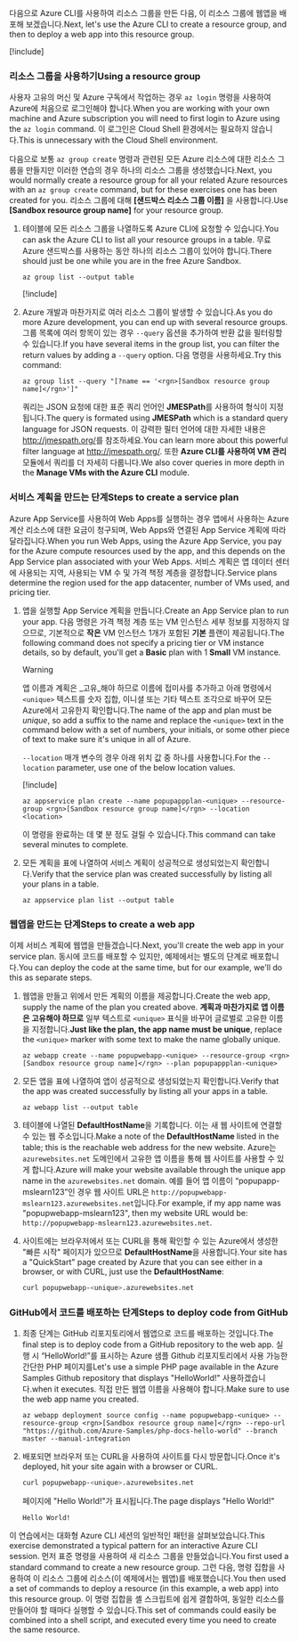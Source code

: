 <span data-ttu-id="83350-101">다음으로 Azure CLI를 사용하여 리소스 그룹을 만든 다음, 이 리소스 그룹에 웹앱을 배포해 보겠습니다.</span><span class="sxs-lookup"><span data-stu-id="83350-101">Next, let's use the Azure CLI to create a resource group, and then to deploy a web app into this resource group.</span></span>

[!include[](../../../includes/azure-sandbox-activate.md)]

### <a name="using-a-resource-group"></a><span data-ttu-id="83350-102">리소스 그룹을 사용하기</span><span class="sxs-lookup"><span data-stu-id="83350-102">Using a resource group</span></span>

<span data-ttu-id="83350-103">사용자 고유의 머신 및 Azure 구독에서 작업하는 경우 `az login` 명령을 사용하여 Azure에 처음으로 로그인해야 합니다.</span><span class="sxs-lookup"><span data-stu-id="83350-103">When you are working with your own machine and Azure subscription you will need to first login to Azure using the `az login` command.</span></span> <span data-ttu-id="83350-104">이 로그인은 Cloud Shell 환경에서는 필요하지 않습니다.</span><span class="sxs-lookup"><span data-stu-id="83350-104">This is unnecessary with the Cloud Shell environment.</span></span>

<span data-ttu-id="83350-105">다음으로 보통 `az group create` 명령과 관련된 모든 Azure 리소스에 대한 리소스 그룹을 만들지만 이러한 연습의 경우 하나의 리소스 그룹을 생성했습니다.</span><span class="sxs-lookup"><span data-stu-id="83350-105">Next, you would normally create a resource group for all your related Azure resources with an `az group create` command, but for these exercises one has been created for you.</span></span> <span data-ttu-id="83350-106">리소스 그룹에 대해 **<rgn>[샌드박스 리소스 그룹 이름]</rgn>** 을 사용합니다.</span><span class="sxs-lookup"><span data-stu-id="83350-106">Use **<rgn>[Sandbox resource group name]</rgn>** for your resource group.</span></span>

1. <span data-ttu-id="83350-107">테이블에 모든 리소스 그룹을 나열하도록 Azure CLI에 요청할 수 있습니다.</span><span class="sxs-lookup"><span data-stu-id="83350-107">You can ask the Azure CLI to list all your resource groups in a table.</span></span> <span data-ttu-id="83350-108">무료 Azure 샌드박스를 사용하는 동안 하나의 리소스 그룹이 있어야 합니다.</span><span class="sxs-lookup"><span data-stu-id="83350-108">There should just be one while you are in the free Azure Sandbox.</span></span>

    ```azurecli
    az group list --output table
    ```

    [!include[](../../../includes/azure-cloudshell-copy-paste-tip.md)]

1. <span data-ttu-id="83350-109">Azure 개발과 마찬가지로 여러 리소스 그룹이 발생할 수 있습니다.</span><span class="sxs-lookup"><span data-stu-id="83350-109">As you do more Azure development, you can end up with several resource groups.</span></span> <span data-ttu-id="83350-110">그룹 목록에 여러 항목이 있는 경우 `--query` 옵션을 추가하여 반환 값을 필터링할 수 있습니다.</span><span class="sxs-lookup"><span data-stu-id="83350-110">If you have several items in the group list, you can filter the return values by adding a `--query` option.</span></span> <span data-ttu-id="83350-111">다음 명령을 사용하세요.</span><span class="sxs-lookup"><span data-stu-id="83350-111">Try this command:</span></span>

    ```azurecli
    az group list --query "[?name == '<rgn>[Sandbox resource group name]</rgn>']"
    ```

    <span data-ttu-id="83350-112">쿼리는 JSON 요청에 대한 표준 쿼리 언어인 **JMESPath**를 사용하여 형식이 지정됩니다.</span><span class="sxs-lookup"><span data-stu-id="83350-112">The query is formated using **JMESPath** which is a standard query language for JSON requests.</span></span> <span data-ttu-id="83350-113">이 강력한 필터 언어에 대한 자세한 내용은 <http://jmespath.org/>를 참조하세요.</span><span class="sxs-lookup"><span data-stu-id="83350-113">You can learn more about this powerful filter language at <http://jmespath.org/>.</span></span> <span data-ttu-id="83350-114">또한 **Azure CLI를 사용하여 VM 관리** 모듈에서 쿼리를 더 자세히 다룹니다.</span><span class="sxs-lookup"><span data-stu-id="83350-114">We also cover queries in more depth in the **Manage VMs with the Azure CLI** module.</span></span>

### <a name="steps-to-create-a-service-plan"></a><span data-ttu-id="83350-115">서비스 계획을 만드는 단계</span><span class="sxs-lookup"><span data-stu-id="83350-115">Steps to create a service plan</span></span>

<span data-ttu-id="83350-116">Azure App Service를 사용하여 Web Apps를 실행하는 경우 앱에서 사용하는 Azure 계산 리소스에 대한 요금이 청구되며, Web Apps와 연결된 App Service 계획에 따라 달라집니다.</span><span class="sxs-lookup"><span data-stu-id="83350-116">When you run Web Apps, using the Azure App Service, you pay for the Azure compute resources used by the app, and this depends on the App Service plan associated with your Web Apps.</span></span> <span data-ttu-id="83350-117">서비스 계획은 앱 데이터 센터에 사용되는 지역, 사용되는 VM 수 및 가격 책정 계층을 결정합니다.</span><span class="sxs-lookup"><span data-stu-id="83350-117">Service plans determine the region used for the app datacenter, number of VMs used, and pricing tier.</span></span>

1. <span data-ttu-id="83350-118">앱을 실행할 App Service 계획을 만듭니다.</span><span class="sxs-lookup"><span data-stu-id="83350-118">Create an App Service plan to run your app.</span></span> <span data-ttu-id="83350-119">다음 명령은 가격 책정 계층 또는 VM 인스턴스 세부 정보를 지정하지 않으므로, 기본적으로 **작은** VM 인스턴스 1개가 포함된 **기본** 플랜이 제공됩니다.</span><span class="sxs-lookup"><span data-stu-id="83350-119">The following command does not specify a pricing tier or VM instance details, so by default, you'll get a **Basic** plan with 1 **Small** VM instance.</span></span>

    > [!WARNING]
    > <span data-ttu-id="83350-120">앱 이름과 계획은 _고유_해야 하므로 이름에 접미사를 추가하고 아래 명령에서 `<unique>` 텍스트를 숫자 집합, 이니셜 또는 기타 텍스트 조각으로 바꾸어 모든 Azure에서 고유한지 확인합니다.</span><span class="sxs-lookup"><span data-stu-id="83350-120">The name of the app and plan must be _unique_, so add a suffix to the name and replace the `<unique>` text in the command below with a set of numbers, your initials, or some other piece of text to make sure it's unique in all of Azure.</span></span>

    <span data-ttu-id="83350-121">`--location` 매개 변수의 경우 아래 위치 값 중 하나를 사용합니다.</span><span class="sxs-lookup"><span data-stu-id="83350-121">For the `--location` parameter, use one of the below location values.</span></span>

    [!include[](../../../includes/azure-sandbox-regions-first-mention-note.md)]

    ```azurecli
    az appservice plan create --name popupappplan-<unique> --resource-group <rgn>[Sandbox resource group name]</rgn> --location <location>
    ```

    <span data-ttu-id="83350-122">이 명령을 완료하는 데 몇 분 정도 걸릴 수 있습니다.</span><span class="sxs-lookup"><span data-stu-id="83350-122">This command can take several minutes to complete.</span></span>

1. <span data-ttu-id="83350-123">모든 계획을 표에 나열하여 서비스 계획이 성공적으로 생성되었는지 확인합니다.</span><span class="sxs-lookup"><span data-stu-id="83350-123">Verify that the service plan was created successfully by listing all your plans in a table.</span></span>

    ```azurecli
    az appservice plan list --output table
    ```

### <a name="steps-to-create-a-web-app"></a><span data-ttu-id="83350-124">웹앱을 만드는 단계</span><span class="sxs-lookup"><span data-stu-id="83350-124">Steps to create a web app</span></span>

<span data-ttu-id="83350-125">이제 서비스 계획에 웹앱을 만들겠습니다.</span><span class="sxs-lookup"><span data-stu-id="83350-125">Next, you'll create the web app in your service plan.</span></span> <span data-ttu-id="83350-126">동시에 코드를 배포할 수 있지만, 예제에서는 별도의 단계로 배포합니다.</span><span class="sxs-lookup"><span data-stu-id="83350-126">You can deploy the code at the same time, but for our example, we'll do this as separate steps.</span></span>

1. <span data-ttu-id="83350-127">웹앱을 만들고 위에서 만든 계획의 이름을 제공합니다.</span><span class="sxs-lookup"><span data-stu-id="83350-127">Create the web app, supply the name of the plan you created above.</span></span> <span data-ttu-id="83350-128">**계획과 마찬가지로 앱 이름은 고유해야 하므로** 일부 텍스트로 `<unique>` 표식을 바꾸어 글로벌로 고유한 이름을 지정합니다.</span><span class="sxs-lookup"><span data-stu-id="83350-128">**Just like the plan, the app name must be unique**, replace the `<unique>` marker with some text to make the name globally unique.</span></span>

    ```azurecli
    az webapp create --name popupwebapp-<unique> --resource-group <rgn>[Sandbox resource group name]</rgn> --plan popupappplan-<unique>
    ```

1. <span data-ttu-id="83350-129">모든 앱을 표에 나열하여 앱이 성공적으로 생성되었는지 확인합니다.</span><span class="sxs-lookup"><span data-stu-id="83350-129">Verify that the app was created successfully by listing all your apps in a table.</span></span>

    ```azurecli
    az webapp list --output table
    ```

1. <span data-ttu-id="83350-130">테이블에 나열된 **DefaultHostName**을 기록합니다. 이는 새 웹 사이트에 연결할 수 있는 웹 주소입니다.</span><span class="sxs-lookup"><span data-stu-id="83350-130">Make a note of the **DefaultHostName** listed in the table; this is the reachable web address for the new website.</span></span> <span data-ttu-id="83350-131">Azure는 `azurewebsites.net` 도메인에서 고유한 앱 이름을 통해 웹 사이트를 사용할 수 있게 합니다.</span><span class="sxs-lookup"><span data-stu-id="83350-131">Azure will make your website available through the unique app name in the `azurewebsites.net` domain.</span></span> <span data-ttu-id="83350-132">예를 들어 앱 이름이 “popupapp-mslearn123”인 경우 웹 사이트 URL은 `http://popupwebapp-mslearn123.azurewebsites.net`입니다.</span><span class="sxs-lookup"><span data-stu-id="83350-132">For example, if my app name was "popupwebapp-mslearn123", then my website URL would be: `http://popupwebapp-mslearn123.azurewebsites.net`.</span></span>

1. <span data-ttu-id="83350-133">사이트에는 브라우저에서 또는 CURL을 통해 확인할 수 있는 Azure에서 생성한 "빠른 시작" 페이지가 있으므로 **DefaultHostName**을 사용합니다.</span><span class="sxs-lookup"><span data-stu-id="83350-133">Your site has a "QuickStart" page created by Azure that you can see either in a browser, or with CURL, just use the **DefaultHostName**:</span></span>

    ```bash
    curl popupwebapp-<unique>.azurewebsites.net
    ```
    
### <a name="steps-to-deploy-code-from-github"></a><span data-ttu-id="83350-134">GitHub에서 코드를 배포하는 단계</span><span class="sxs-lookup"><span data-stu-id="83350-134">Steps to deploy code from GitHub</span></span>

1. <span data-ttu-id="83350-135">최종 단계는 GitHub 리포지토리에서 웹앱으로 코드를 배포하는 것입니다.</span><span class="sxs-lookup"><span data-stu-id="83350-135">The final step is to deploy code from a GitHub repository to the web app.</span></span> <span data-ttu-id="83350-136">실행 시 “HelloWorld!”를 표시하는 Azure 샘플 Github 리포지토리에서 사용 가능한 간단한 PHP 페이지를</span><span class="sxs-lookup"><span data-stu-id="83350-136">Let's use a simple PHP page available in the Azure Samples Github repository that displays "HelloWorld!"</span></span> <span data-ttu-id="83350-137">사용하겠습니다.</span><span class="sxs-lookup"><span data-stu-id="83350-137">when it executes.</span></span> <span data-ttu-id="83350-138">직접 만든 웹앱 이름을 사용해야 합니다.</span><span class="sxs-lookup"><span data-stu-id="83350-138">Make sure to use the web app name you created.</span></span>

    ```azurecli
    az webapp deployment source config --name popupwebapp-<unique> --resource-group <rgn>[Sandbox resource group name]</rgn> --repo-url "https://github.com/Azure-Samples/php-docs-hello-world" --branch master --manual-integration
    ```

1. <span data-ttu-id="83350-139">배포되면 브라우저 또는 CURL을 사용하여 사이트를 다시 방문합니다.</span><span class="sxs-lookup"><span data-stu-id="83350-139">Once it's deployed, hit your site again with a browser or CURL.</span></span>

    ```bash
    curl popupwebapp-<unique>.azurewebsites.net
    ```
    
    <span data-ttu-id="83350-140">페이지에 "Hello World!"가 표시됩니다.</span><span class="sxs-lookup"><span data-stu-id="83350-140">The page displays "Hello World!"</span></span>

    ```output
    Hello World!
    ```

<span data-ttu-id="83350-141">이 연습에서는 대화형 Azure CLI 세션의 일반적인 패턴을 살펴보았습니다.</span><span class="sxs-lookup"><span data-stu-id="83350-141">This exercise demonstrated a typical pattern for an interactive Azure CLI session.</span></span> <span data-ttu-id="83350-142">먼저 표준 명령을 사용하여 새 리소스 그룹을 만들었습니다.</span><span class="sxs-lookup"><span data-stu-id="83350-142">You first used a standard command to create a new resource group.</span></span> <span data-ttu-id="83350-143">그런 다음, 명령 집합을 사용하여 이 리소스 그룹에 리소스(이 예제에서는 웹앱)를 배포했습니다.</span><span class="sxs-lookup"><span data-stu-id="83350-143">You then used a set of commands to deploy a resource (in this example, a web app) into this resource group.</span></span> <span data-ttu-id="83350-144">이 명령 집합을 셸 스크립트에 쉽게 결합하여, 동일한 리소스를 만들어야 할 때마다 실행할 수 있습니다.</span><span class="sxs-lookup"><span data-stu-id="83350-144">This set of commands could easily be combined into a shell script, and executed every time you need to create the same resource.</span></span>